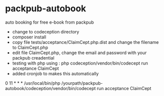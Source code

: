 # packpub-autobook
auto booking for free e-book from packpub


- change to codeception directory
- composer install
- copy file tests/acceptance/ClaimCept.php.dist and change the filename to ClaimCept.php
- edit file ClaimCept.php, change the email and password with your packpub creadential 
- testing with php using : php codeception/vendor/bin/codecept run acceptance ClaimCept
- added cronjob to makes this automatically

0 11 * * * /usr/local/bin/php  /yourpath/packpub-autobook/codeception/vendor/bin/codecept run acceptance ClaimCept


